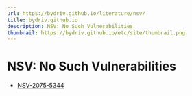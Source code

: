 ```yaml
---
url: https://bydriv.github.io/literature/nsv/
title: bydriv.github.io
description: NSV: No Such Vulnerabilities
thumbnail: https://bydriv.github.io/etc/site/thumbnail.png
---
```


# NSV: No Such Vulnerabilities

- [NSV-2075-5344](nsv-2075-5344)
